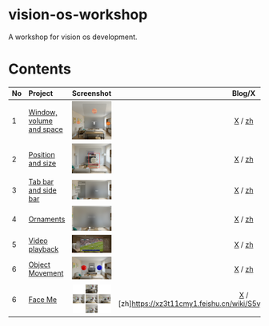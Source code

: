 # vision-os-workshop
A workshop for vision os development.

# Contents

| No | Project | Screenshot | Blog/X |
|:--|:--|:--:|:--:|
| 1 | [Window, volume and space](1_WindowVolumeSpace) | ![s1](/1_WindowVolumeSpace/1_WindowVolumeSpace.png)| [X](https://twitter.com/xchester16/status/1739982269841080427) / [zh](https://xz3t11cmy1.feishu.cn/wiki/UaYSw4pyniTSeWkMk4ScJUS0nbb) |
| 2 | [Position and size](2_PositionAndSize) | ![s2](/2_PositionAndSize/2_PositionAndSize.png) | [X](https://twitter.com/xchester16/status/1740289283502776380) / [zh](https://xz3t11cmy1.feishu.cn/wiki/R9RewMYggiOPN5kUkkcc1Ms3nBe) |
| 3 | [Tab bar and side bar](3_TabBarAndSideBar) | ![s2](/3_TabBarAndSideBar/3_TabBarAndSideBar.png) | [X](https://twitter.com/xchester16/status/1741116677469925612) / [zh](https://xz3t11cmy1.feishu.cn/wiki/S2GzwMEg2irRuPkMYNYcXc06n2e) |
| 4 | [Ornaments](4_Ornaments) | ![s2](/4_Ornaments/4_Ornaments.png) | [X](https://twitter.com/xchester16/status/1741734126645084559) / [zh](https://xz3t11cmy1.feishu.cn/wiki/AX30wDyG9iamgskAUqYcM7GEnld) |
| 5 | [Video playback](5_VideoPlayback) | ![s2](/5_VideoPlayback/5_VideoPlayback.png) | [X](https://twitter.com/xchester16/status/1742536344935731383) / [zh](https://xz3t11cmy1.feishu.cn/wiki/LNv1wZX7figPuokSYSUcLGHqnXb) |
| 6 | [Object Movement](6_ObjectMovement) | ![s2](/6_ObjectMovement/6_ObjectMovement.png) | [X](https://twitter.com/xchester16/status/1744366989735325936) / [zh](https://xz3t11cmy1.feishu.cn/wiki/CZn8wwb3KixV7yktxKCc0tRon6X) |
| 6 | [Face Me](7_FaceMe) | ![s2](/7_FaceMe/7_FaceMe.png) | [X](https://twitter.com/xchester16/status/1745098055618314432) / [zh]https://xz3t11cmy1.feishu.cn/wiki/S5vjwUDWYivnN1kd9hWcHFURn6f) |